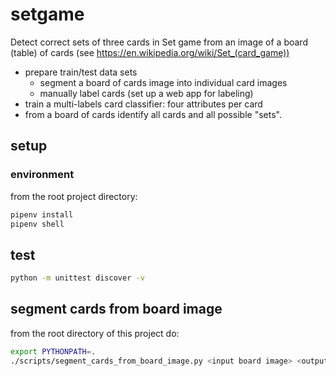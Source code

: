 # setgame

Detect correct sets of three cards in Set game from an image of a board (table) of cards (see https://en.wikipedia.org/wiki/Set_(card_game))

  * prepare train/test data sets
     * segment a board of cards image into individual card images
     * manually label cards (set up a web app for labeling)
  * train a multi-labels card classifier: four attributes per card
  * from a board of cards identify all cards and all possible "sets".

## setup

### environment
from the root project directory:
```bash
pipenv install
pipenv shell
```

## test 
```bash
python -m unittest discover -v
```

## segment cards from board image  
from the root directory of this project do:
```bash
export PYTHONPATH=.
./scripts/segment_cards_from_board_image.py <input board image> <output directory>
```
